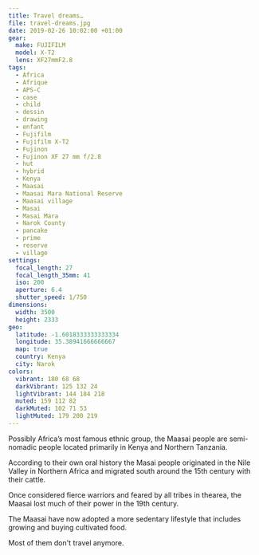 ```yaml
---
title: Travel dreams…
file: travel-dreams.jpg
date: 2019-02-26 10:02:00 +01:00
gear:
  make: FUJIFILM
  model: X-T2
  lens: XF27mmF2.8
tags:
  - Africa
  - Afrique
  - APS-C
  - case
  - child
  - dessin
  - drawing
  - enfant
  - Fujifilm
  - Fujifilm X-T2
  - Fujinon
  - Fujinon XF 27 mm f/2.8
  - hut
  - hybrid
  - Kenya
  - Maasai
  - Maasai Mara National Reserve
  - Maasai village
  - Masai
  - Masai Mara
  - Narok County
  - pancake
  - prime
  - reserve
  - village
settings:
  focal_length: 27
  focal_length_35mm: 41
  iso: 200
  aperture: 6.4
  shutter_speed: 1/750
dimensions:
  width: 3500
  height: 2333
geo:
  latitude: -1.6018333333333334
  longitude: 35.38941666666667
  map: true
  country: Kenya
  city: Narok
colors:
  vibrant: 180 68 68
  darkVibrant: 125 132 24
  lightVibrant: 144 184 218
  muted: 159 112 82
  darkMuted: 102 71 53
  lightMuted: 179 200 219
---
```


Possibly Africa’s most famous ethnic group, the Maasai people are semi-nomadic people located primarily in Kenya and Northern Tanzania.

According to their own oral history the Masai people originated in the Nile Valley in Northern Africa and migrated south around the 15th century with their cattle.

Once considered fierce warriors and feared by all tribes in thearea, the Maasai lost much of their power in the 19th century.

The Maasai have now adopted a more sedentary lifestyle that includes growing and buying cultivated food.

Most of them don't travel anymore.
